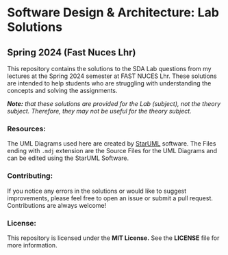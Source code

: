 # Software Design & Architecture: Lab Solutions
## Spring 2024 (Fast Nuces Lhr)

This repository contains the solutions to the SDA Lab questions from my lectures at the Spring 2024 semester at FAST NUCES Lhr. These solutions are intended to help students who are struggling with understanding the concepts and solving the assignments.

_**Note:** that these solutions are provided for the Lab (subject), not the theory subject. Therefore, they may not be useful for the theory subject._

### Resources:

The UML Diagrams used here are created by [StarUML](https://staruml.io/) software. The Files ending with `.mdj` extension are the Source Files for the UML Diagrams and can be edited using the StarUML Software.

### Contributing:
If you notice any errors in the solutions or would like to suggest improvements, please feel free to open an issue or submit a pull request. Contributions are always welcome!

### License:
This repository is licensed under the **MIT License.** See the **LICENSE** file for more information.
